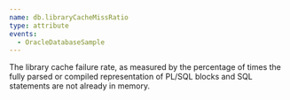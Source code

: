 ```yaml
---
name: db.libraryCacheMissRatio
type: attribute
events:
  - OracleDatabaseSample
---
```


The library cache failure rate, as measured by the percentage of times the fully parsed or compiled representation of PL/SQL blocks and SQL statements are not already in memory.